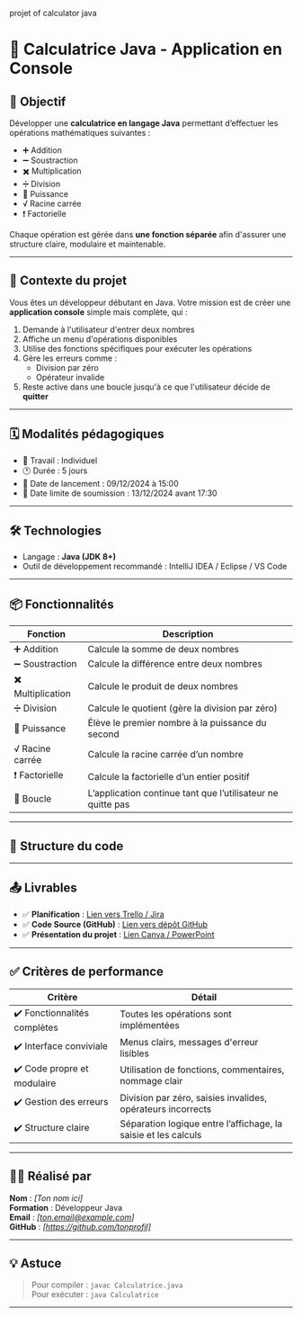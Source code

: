 projet of calculator java
# 🧮 Calculatrice Java - Application en Console

## 🎯 Objectif

Développer une **calculatrice en langage Java** permettant d’effectuer les opérations mathématiques suivantes :

- ➕ Addition  
- ➖ Soustraction  
- ✖️ Multiplication  
- ➗ Division  
- 🔼 Puissance  
- √ Racine carrée  
- ❗ Factorielle

Chaque opération est gérée dans **une fonction séparée** afin d'assurer une structure claire, modulaire et maintenable.

---

## 🧾 Contexte du projet

Vous êtes un développeur débutant en Java. Votre mission est de créer une **application console** simple mais complète, qui :

1. Demande à l'utilisateur d'entrer deux nombres
2. Affiche un menu d'opérations disponibles
3. Utilise des fonctions spécifiques pour exécuter les opérations
4. Gère les erreurs comme :
   - Division par zéro
   - Opérateur invalide
5. Reste active dans une boucle jusqu'à ce que l'utilisateur décide de **quitter**

---

## 🗓️ Modalités pédagogiques

- 👤 Travail : Individuel  
- 🕐 Durée : 5 jours  
- 🚀 Date de lancement : 09/12/2024 à 15:00  
- 📩 Date limite de soumission : 13/12/2024 avant 17:30

---

## 🛠️ Technologies

- Langage : **Java (JDK 8+)**
- Outil de développement recommandé : IntelliJ IDEA / Eclipse / VS Code

---

## 📦 Fonctionnalités

| Fonction | Description |
|----------|-------------|
| ➕ Addition | Calcule la somme de deux nombres |
| ➖ Soustraction | Calcule la différence entre deux nombres |
| ✖️ Multiplication | Calcule le produit de deux nombres |
| ➗ Division | Calcule le quotient (gère la division par zéro) |
| 🔼 Puissance | Élève le premier nombre à la puissance du second |
| √ Racine carrée | Calcule la racine carrée d’un nombre |
| ❗ Factorielle | Calcule la factorielle d’un entier positif |
| 🔁 Boucle | L’application continue tant que l’utilisateur ne quitte pas |

---

## 🧩 Structure du code


---

## 📤 Livrables

- ✅ **Planification** : [Lien vers Trello / Jira](#)
- ✅ **Code Source (GitHub)** : [Lien vers dépôt GitHub](#)
- ✅ **Présentation du projet** : [Lien Canva / PowerPoint](#)

---

## ✅ Critères de performance

| Critère | Détail |
|--------|--------|
| ✔️ Fonctionnalités complètes | Toutes les opérations sont implémentées |
| ✔️ Interface conviviale | Menus clairs, messages d'erreur lisibles |
| ✔️ Code propre et modulaire | Utilisation de fonctions, commentaires, nommage clair |
| ✔️ Gestion des erreurs | Division par zéro, saisies invalides, opérateurs incorrects |
| ✔️ Structure claire | Séparation logique entre l’affichage, la saisie et les calculs |

---

## 👨‍💻 Réalisé par

**Nom** : *[Ton nom ici]*  
**Formation** : Développeur Java  
**Email** : *[ton.email@example.com]*  
**GitHub** : *[https://github.com/tonprofil]*

---

## 💡 Astuce

> Pour compiler : `javac Calculatrice.java`  
> Pour exécuter : `java Calculatrice`

---


